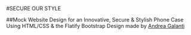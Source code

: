#SECURE OUR STYLE

##Mock Website Design for an Innovative, Secure & Stylish Phone Case
Using HTML/CSS & 
the Flatify Bootstrap Design 
made by [Andrea Galanti](http://www.andreagalanti.it/flatfy.php)